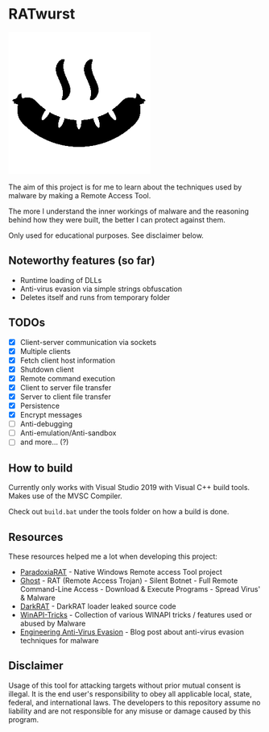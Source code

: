 # RATwurst

![logo](https://github.com/accidentalrebel/RATwurst/raw/master/images/ratwurst.png)

The aim of this project is for me to learn about the techniques used by malware by making a Remote Access Tool.

The more I understand the inner workings of malware and the reasoning behind how they were built, the better I can protect against them.

Only used for educational purposes. See disclaimer below.

## Noteworthy features (so far)

* Runtime loading of DLLs
* Anti-virus evasion via simple strings obfuscation
* Deletes itself and runs from temporary folder

## TODOs

* [x] Client-server communication via sockets
* [x] Multiple clients
* [x] Fetch client host information
* [x] Shutdown client
* [x] Remote command execution
* [x] Client to server file transfer
* [x] Server to client file transfer
* [x] Persistence
* [x] Encrypt messages
* [ ] Anti-debugging
* [ ] Anti-emulation/Anti-sandbox
* [ ] and more... (?)

## How to build

Currently only works with Visual Studio 2019 with Visual C++ build tools. Makes use of the MVSC Compiler.

Check out `build.bat` under the tools folder on how a build is done.

## Resources

These resources helped me a lot when developing this project:

  * [ParadoxiaRAT](https://github.com/quantumcore/paradoxiaRAT) - Native Windows Remote access Tool project
  * [Ghost](https://github.com/AHXR/ghost) -  RAT (Remote Access Trojan) - Silent Botnet - Full Remote Command-Line Access - Download & Execute Programs - Spread Virus' & Malware
  * [DarkRAT](https://github.com/yatt-ze/The-Collection/tree/master/Source%20Codes/Botnets/DarkRat%20Loader/derkrut) - DarkRAT loader leaked source code
  * [WinAPI-Tricks](https://github.com/vxunderground/WinAPI-Tricks) - Collection of various WINAPI tricks / features used or abused by Malware
  * [Engineering Anti-Virus Evasion](https://blog.scrt.ch/2020/07/15/engineering-antivirus-evasion-part-ii/) - Blog post about anti-virus evasion techniques for malware
  
## Disclaimer

Usage of this tool for attacking targets without prior mutual consent is illegal.
It is the end user's responsibility to obey all applicable local, state, federal, and international laws.
The developers to this repository assume no liability and are not responsible for any misuse or damage caused by this program.

